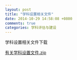 ```yaml
---
layout: post
title: "学科设置相关文件"
date: 2014-10-29 14:58:08 +0800
comments: true
categories: 学科评估与建设
---
```


学科设置相关文件下载

[有关学科设置文件.zip](http://985.nju.edu.cn/ewebeditor/UploadFile/20141029105512775.zip)
